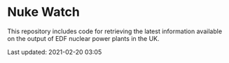 # Nuke Watch

This repository includes code for retrieving the latest information available on the output of EDF nuclear power plants in the UK.

Last updated: 2021-02-20 03:05